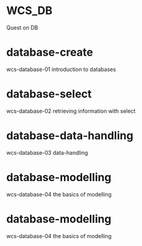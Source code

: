 # WCS_DB
Quest on DB

# database-create
wcs-database-01 introduction to databases

# database-select
wcs-database-02 retrieving information with select

# database-data-handling
wcs-database-03 data-handling

# database-modelling
wcs-database-04 the basics of modelling

# database-modelling
wcs-database-04 the basics of modelling

